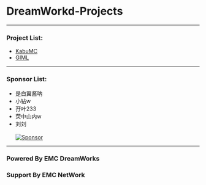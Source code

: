 # DreamWorkd-Projects
------------
### Project List:
- [KabuMC](KabuMC)
- [GIML](GIML)
------------
### Sponsor List:
- 是白翼酱呐
- 小钻w
- 孖叶233
- 荧中山内w
- 刘刘
<br><br>
  [![Sponsor](https://img.shields.io/badge/Sponsor%20-EMC%20DreamWorks-green?style=for-the-badge)]({https://afdian.net/@Ely_Official})
------------
### Powered By EMC DreamWorks
### Support By EMC NetWork
